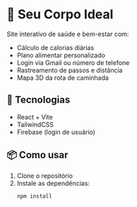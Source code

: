 # 💪 Seu Corpo Ideal

Site interativo de saúde e bem-estar com:

- Cálculo de calorias diárias
- Plano alimentar personalizado
- Login via Gmail ou número de telefone
- Rastreamento de passos e distância
- Mapa 3D da rota de caminhada

## 🚀 Tecnologias
- React + Vite
- TailwindCSS
- Firebase (login de usuário)

## 📦 Como usar
1. Clone o repositório
2. Instale as dependências:
   ```bash
   npm install

